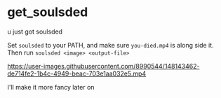 # get_soulsded
u just got soulsded

Set `soulsded` to your PATH, and make sure `you-died.mp4` is along side it.
Then run `soulsded <image> <output-file>`

https://user-images.githubusercontent.com/8990544/148143462-de714fe2-1b4c-4949-beac-703e1aa032e5.mp4

I'll make it more fancy later on
